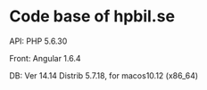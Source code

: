 # Code base of hpbil.se

API: PHP 5.6.30

Front: Angular 1.6.4

DB: Ver 14.14 Distrib 5.7.18, for macos10.12 (x86_64) 